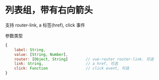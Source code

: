 # 列表组，带有右向箭头

支持 router-link, a 标签(href), click 事件

参数类型
```js
{
	label: String,
	value: [String, Number],
	router: [Object, String]    	// vue-router router-link. 可选
	link: String, 					// a href, 可选
	click: Function					// click event, 可选
}
```
